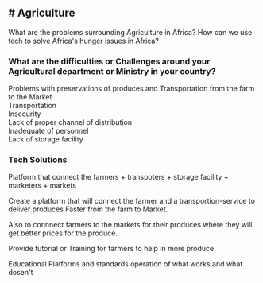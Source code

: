 <h2># Agriculture</h2>

What are the problems surrounding Agriculture in Africa?
How can we use tech to solve Africa's hunger issues in Africa?

<h3>What are the difficulties or Challenges around your Agricultural department or Ministry in your country?</h3>
<p>Problems with preservations of produces and Transportation from the farm to the Market<br>
Transportation<br>
Insecurity<br>
Lack of proper channel of distribution<br>
Inadequate of personnel<br>
Lack of storage facility</p>


<h3>Tech Solutions </h3>
<p>Platform that connect the farmers + transpoters + storage facility + marketers + markets</p>

Create a platform that will connect the farmer and a transportion-service to deliver produces Faster from the farm to Market.

Also to connnect farmers to the markets for their produces where they will get better prices for the produce.

Provide tutorial or Training for farmers to help in more produce.

Educational Platforms and standards operation of what works and what dosen't
